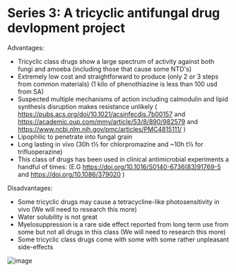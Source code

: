 <h1>Series 3: A tricyclic antifungal drug devlopment project</h1>

Advantages:
* Tricyclic class drugs show a large spectrum of activity against both fungi and amoeba (including those that cause some NTD's) 
* Extremely low cost and straightforward to produce (only 2 or 3 steps from common materials) (1 kilo of phenothiazine is less than 100 usd from SA)
* Suspected multiple mechanisms of action including calmodulin and lipid synthesis disruption makes resistance unlikely ( https://pubs.acs.org/doi/10.1021/acsinfecdis.7b00157 and https://academic.oup.com/mmy/article/53/8/890/982579 and https://www.ncbi.nlm.nih.gov/pmc/articles/PMC4815111/ )
* Lipophilic to penetrate into fungal grain 
* Long lasting in vivo (30h t½ for chlorpromazine  and ~10h t½ for trifluoperazine) 
* This class of drugs has been used in clinical antimicrobial experiments a handful of times: (E.G https://doi.org/10.1016/S0140-6736(83)91769-5 and https://doi.org/10.1086/379020 )

Disadvantages:
* Some tricyclic drugs may cause a tetracycline-like photosensitivity in vivo (We will need to research this more)
* Water solubility is not great
* Myelosuppression is a rare side effect reported from long term use from some but not all drugs in this class (We will need to research this more)
* Some tricyclic class drugs come with some with some rather unpleasant side-effects 

![image](https://github.com/user-attachments/assets/c26a8c47-ab1b-4d2c-8af0-bc06acc1f9bc)

